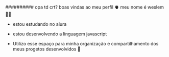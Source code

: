########## opa td crt? boas vindas ao meu perfil 🫀
 meu nome é weslem 👨‍🦱

 - estou estudando no alura

 - estou desenvolvendo a linguagem javascript

 - Utilizo esse espaço para minha organização e compartilhamento dos meus progetos desenvolvidos 🏃
